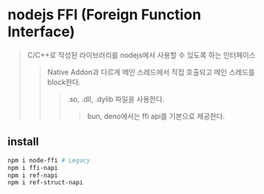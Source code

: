 # nodejs FFI (Foreign Function Interface)

> C/C++로 작성된 라이브러리를 nodejs에서 사용할 수 있도록 하는 인터페이스
>
> > Native Addon과 다르게 메인 스레드에서 직접 호출되고 메인 스레드를 block한다.
> >
> > > .so, .dll, .dylib 파일을 사용한다.
> > >
> > > > bun, deno에서는 ffi api를 기본으로 제공한다.

## install

```sh
npm i node-ffi # Legacy
npm i ffi-napi
npm i ref-napi
npm i ref-struct-napi
```
